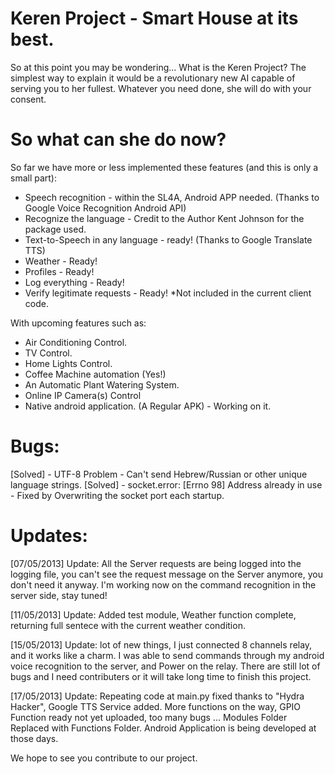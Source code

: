 # Keren Project - Smart House at its best.

So at this point you may be wondering... What is the Keren Project?
The simplest way to explain it would be a revolutionary new AI capable of serving you to her fullest.
Whatever you need done, she will do with your consent.

# So what can she do now?

So far we have more or less implemented these features (and this is only a small part):

 - Speech recognition - within the SL4A, Android APP needed. (Thanks to Google Voice Recognition Android API)
 - Recognize the language - Credit to the Author Kent Johnson for the package used.
 - Text-to-Speech in any language - ready! (Thanks to Google Translate TTS)
 - Weather - Ready!
 - Profiles - Ready!
 - Log everything - Ready!
 - Verify legitimate requests - Ready! *Not included in the current client code.
 
 With upcoming features such as:

 - Air Conditioning Control.
 - TV Control.
 - Home Lights Control.
 - Coffee Machine automation (Yes!)
 - An Automatic Plant Watering System.
 - Online IP Camera(s) Control
 - Native android application. (A Regular APK) - Working on it.

# Bugs:

[Solved] - UTF-8 Problem - Can't send Hebrew/Russian or other unique language strings.
[Solved] - socket.error: [Errno 98] Address already in use - Fixed by Overwriting the socket port each startup.

# Updates:

[07/05/2013] Update: All the Server requests are being logged into the logging file,
		     you can't see the request message on the Server anymore, you don't need it anyway.
		     I'm working now on the command recognition in the server side, stay tuned!

[11/05/2013] Update: Added test module, Weather function complete, returning full sentece with the current weather condition.

[15/05/2013] Update: lot of new things, I just connected 8 channels relay, and it works like a charm.
		     I was able to send commands through my android voice recognition to the server, and Power on the relay.
		     There are still lot of bugs and I need contributers or it will take long time to finish this project.
 
[17/05/2013] Update: Repeating code at main.py fixed thanks to "Hydra Hacker", Google TTS Service added.
		     More functions on the way, GPIO Function ready not yet uploaded, too many bugs ...
		     Modules Folder Replaced with Functions Folder.
		     Android Application is being developed at those days.

We hope to see you contribute to our project.